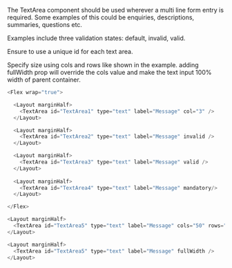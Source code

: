 The TextArea component should be used wherever a multi line form entry is required. Some examples of this could be enquiries, descriptions, summaries, questions etc.

Examples include three validation states: default, invalid, valid.

Ensure to use a unique id for each text area.

Specify size using cols and rows like shown in the example. adding fullWidth prop will override the cols value and make the text input 100% width of parent container.

```js
<Flex wrap="true">

  <Layout marginHalf>
    <TextArea id="TextArea1" type="text" label="Message" col="3" />
  </Layout>

  <Layout marginHalf>
    <TextArea id="TextArea2" type="text" label="Message" invalid />
  </Layout>

  <Layout marginHalf>
    <TextArea id="TextArea3" type="text" label="Message" valid />
  </Layout>
  
  <Layout marginHalf>
    <TextArea id="TextArea4" type="text" label="Message" mandatory/>
  </Layout>

</Flex>

<Layout marginHalf>
  <TextArea id="TextArea5" type="text" label="Message" cols="50" rows="5" />
</Layout>

<Layout marginHalf>
  <TextArea id="TextArea5" type="text" label="Message" fullWidth />
</Layout>

```
